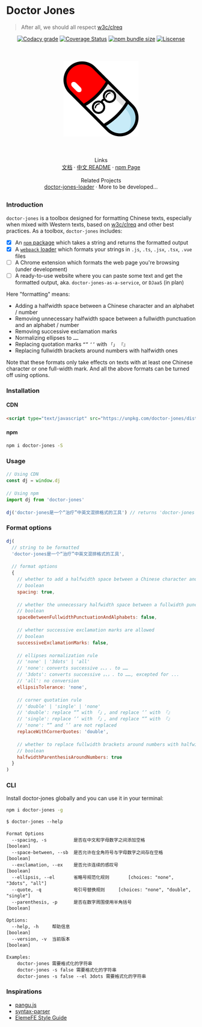# Doctor Jones
> After all, we should all respect [w3c/clreq](https://github.com/w3c/clreq)

<p align="center">
  <a href='https://app.codacy.com/app/Leopoldthecoder/doctor-jones?utm_source=github.com&utm_medium=referral&utm_content=Leopoldthecoder/doctor-jones&utm_campaign=Badge_Grade_Dashboard'><img src='https://img.shields.io/codacy/grade/f564214ac34442fca5809a557f0dd342.svg?style=for-the-badge' alt='Codacy grade' /></a>
  <a href='https://coveralls.io/github/Leopoldthecoder/doctor-jones?branch=master'><img src='https://img.shields.io/coveralls/github/Leopoldthecoder/doctor-jones.svg?style=for-the-badge' alt='Coverage Status' /></a>
  <a href='https://www.npmjs.com/package/doctor-jones'><img src='https://img.shields.io/bundlephobia/min/doctor-jones.svg?style=for-the-badge' alt='npm bundle size' /></a>
  <a href='https://github.com/Leopoldthecoder/doctor-jones/blob/master/LICENSE'><img src='https://img.shields.io/npm/l/doctor-jones.svg?style=for-the-badge' alt='Liscense' /></a>
  <br>
  <br>
  <br>
  <br>
  <img src="media/logo.png" height="200">
  <br>
  <br>
  <br>
  <br>
  <span>Links</span>
  <br>
  <a href='https://leopoldthecoder.github.io/doctor-jones/'>文档</a>
  <span> · </span>
  <a href='./README.md'>中文 README</a>
  <span> · </span>
  <a href='https://www.npmjs.com/package/doctor-jones'>npm Page</a>
  <br>
  <br>
  <span>Related Projects</span>
  <br>
  <a href='https://github.com/Leopoldthecoder/doctor-jones-loader'>doctor-jones-loader</a>
  <span> · </span>
  <span>More to be developed...</span>
</p>

##

### Introduction

`doctor-jones` is a toolbox designed for formatting Chinese texts, especially when mixed with Western texts, based on [w3c/clreq](https://github.com/w3c/clreq) and other best practices. As a toolbox, `doctor-jones` includes:

* [x] An [`npm` package](https://www.npmjs.com/package/doctor-jones) which takes a string and returns the formatted output
* [x] A [`webpack` loader](https://github.com/Leopoldthecoder/doctor-jones-loader) which formats your strings in `.js`, `.ts`, `.jsx`, `.tsx`, `.vue` files
* [ ] A Chrome extension which formats the web page you're browsing (under development)
* [ ] A ready-to-use website where you can paste some text and get the formatted output, aka. `doctor-jones-as-a-service`, or `DJaaS` (in plan)

Here "formatting" means:

* Adding a halfwidth space between a Chinese character and an alphabet / number
* Removing unnecessary halfwidth space between a fullwidth punctuation and an alphabet / number
* Removing successive exclamation marks
* Normalizing ellipses to `……`
* Replacing quotation marks `“”` `‘’` with `「」` `『』`
* Replacing fullwidth brackets around numbers with halfwidth ones

Note that these formats only take effects on texts with at least one Chinese character or one full-width mark. And all the above formats can be turned off using options.

### Installation

#### CDN
```html
<script type="text/javascript" src="https://unpkg.com/doctor-jones/dist/index.umd.min.js"></script>
```

#### npm
```bash
npm i doctor-jones -S
```

### Usage
```js
// Using CDN
const dj = window.dj

// Using npm
import dj from 'doctor-jones'

dj('doctor-jones是一个“治疗”中英文混排格式的工具') // returns 'doctor-jones 是一个「治疗」中英文混排格式的工具'
```

### Format options
```js
dj(
  // string to be formatted
  'doctor-jones是一个“治疗”中英文混排格式的工具',
  
  // format options
  {
    // whether to add a halfwidth space between a Chinese character and an alphabet / number
    // boolean
    spacing: true,

    // whether the unnecessary halfwidth space between a fullwidth punctuation and an alphabet / number is allowed
    // boolean
    spaceBetweenFullwidthPunctuationAndAlphabets: false,

    // whether successive exclamation marks are allowed 
    // boolean
    successiveExclamationMarks: false,
  
    // ellipses normalization rule
    // 'none' | '3dots' | 'all'
    // 'none': converts successive 。、，. to ……
    // '3dots': converts successive 。、，. to ……, excepted for ...
    // 'all': no conversion
    ellipsisTolerance: 'none',
  
    // corner quotation rule
    // 'double' | 'single' | 'none'
    // 'double': replace “” with 「」, and replace ‘’ with 『』
    // 'single': replace ‘’ with 「」, and replace “” with 『』
    // 'none': “” and ‘’ are not replaced
    replaceWithCornerQuotes: 'double',

    // whether to replace fullwidth brackets around numbers with halfwidth ones
    // boolean
    halfwidthParenthesisAroundNumbers: true
  }
)
```

### CLI

Install doctor-jones globally and you can use it in your terminal:

```bash
npm i doctor-jones -g
```

```shell
$ doctor-jones --help

Format Options
  --spacing, -s          是否在中文和字母数字之间添加空格                  [boolean]
  --space-between, --sb  是否允许在全角符号与字母数字之间存在空格           [boolean]
  --exclamation, --ex    是否允许连续的感叹号                            [boolean]
  --ellipsis, --el       省略号规范化规则       [choices: "none", "3dots", "all"]
  --quote, -q            弯引号替换规则     [choices: "none", "double", "single"]
  --parenthesis, -p      是否在数字周围使用半角括号                       [boolean]

Options:
  --help, -h     帮助信息                                              [boolean]
  --version, -v  当前版本                                              [boolean]

Examples:
    doctor-jones 需要格式化的字符串
    doctor-jones -s false 需要格式化的字符串
    doctor-jones -s false --el 3dots 需要格式化的字符串
```

### Inspirations
- [pangu.js](https://github.com/vinta/pangu.js)
- [syntax-parser](https://github.com/ascoders/syntax-parser)
- [ElemeFE Style Guide](https://github.com/ElemeFE/style-guide/blob/master/copywriter.md)
